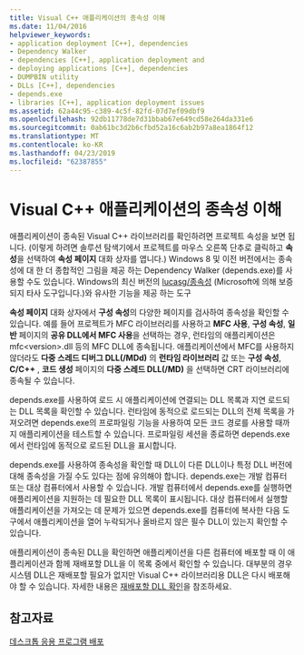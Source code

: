 ```yaml
---
title: Visual C++ 애플리케이션의 종속성 이해
ms.date: 11/04/2016
helpviewer_keywords:
- application deployment [C++], dependencies
- Dependency Walker
- dependencies [C++], application deployment and
- deploying applications [C++], dependencies
- DUMPBIN utility
- DLLs [C++], dependencies
- depends.exe
- libraries [C++], application deployment issues
ms.assetid: 62a44c95-c389-4c5f-82fd-07d7ef09dbf9
ms.openlocfilehash: 92db11778de7d31bbab67e649cd58e264da331e6
ms.sourcegitcommit: 0ab61bc3d2b6cfbd52a16c6ab2b97a8ea1864f12
ms.translationtype: MT
ms.contentlocale: ko-KR
ms.lasthandoff: 04/23/2019
ms.locfileid: "62387855"
---
```

# <a name="understanding-the-dependencies-of-a-visual-c-application"></a>Visual C++ 애플리케이션의 종속성 이해

애플리케이션이 종속된 Visual C++ 라이브러리를 확인하려면 프로젝트 속성을 보면 됩니다. (이렇게 하려면 솔루션 탐색기에서 프로젝트를 마우스 오른쪽 단추로 클릭하고 **속성**을 선택하여 **속성 페이지** 대화 상자를 엽니다.) Windows 8 및 이전 버전에서는 종속성에 대 한 더 종합적인 그림을 제공 하는 Dependency Walker (depends.exe)를 사용할 수도 있습니다. Windows의 최신 버전의 [lucasg/종속성](https://github.com/lucasg/Dependencies) (Microsoft에 의해 보증 되지 타사 도구입니다.)와 유사한 기능을 제공 하는 도구

**속성 페이지** 대화 상자에서 **구성 속성**의 다양한 페이지를 검사하여 종속성을 확인할 수 있습니다. 예를 들어 프로젝트가 MFC 라이브러리를 사용하고 **MFC 사용**, **구성 속성**, **일반** 페이지의 **공유 DLL에서 MFC 사용**을 선택하는 경우, 런타임의 애플리케이션은 mfc\<version&gt;.dll 등의 MFC DLL에 종속됩니다. 애플리케이션에서 MFC를 사용하지 않더라도 **다중 스레드 디버그 DLL(/MDd)** 의 **런타임 라이브러리** 값 또는 **구성 속성**, **C/C++** , **코드 생성** 페이지의 **다중 스레드 DLL(/MD)** 을 선택하면 CRT 라이브러리에 종속될 수 있습니다.

depends.exe를 사용하여 로드 시 애플리케이션에 연결되는 DLL 목록과 지연 로드되는 DLL 목록을 확인할 수 있습니다. 런타임에 동적으로 로드되는 DLL의 전체 목록을 가져오려면 depends.exe의 프로파일링 기능을 사용하여 모든 코드 경로를 사용할 때까지 애플리케이션을 테스트할 수 있습니다. 프로파일링 세션을 종료하면 depends.exe에서 런타임에 동적으로 로드된 DLL을 표시합니다.

depends.exe를 사용하여 종속성을 확인할 때 DLL이 다른 DLL이나 특정 DLL 버전에 대해 종속성을 가질 수도 있다는 점에 유의해야 합니다. depends.exe는 개발 컴퓨터 또는 대상 컴퓨터에서 사용할 수 있습니다. 개발 컴퓨터에서 depends.exe를 실행하면 애플리케이션을 지원하는 데 필요한 DLL 목록이 표시됩니다. 대상 컴퓨터에서 실행할 애플리케이션을 가져오는 데 문제가 있으면 depends.exe를 컴퓨터에 복사한 다음 도구에서 애플리케이션을 열어 누락되거나 올바르지 않은 필수 DLL이 있는지 확인할 수 있습니다.

애플리케이션이 종속된 DLL을 확인하면 애플리케이션을 다른 컴퓨터에 배포할 때 이 애플리케이션과 함께 재배포할 DLL을 이 목록 중에서 확인할 수 있습니다. 대부분의 경우 시스템 DLL은 재배포할 필요가 없지만 Visual C++ 라이브러리용 DLL은 다시 배포해야 할 수 있습니다. 자세한 내용은 [재배포할 DLL 확인](determining-which-dlls-to-redistribute.md)을 참조하세요.

## <a name="see-also"></a>참고자료

[데스크톱 응용 프로그램 배포](deploying-native-desktop-applications-visual-cpp.md)
